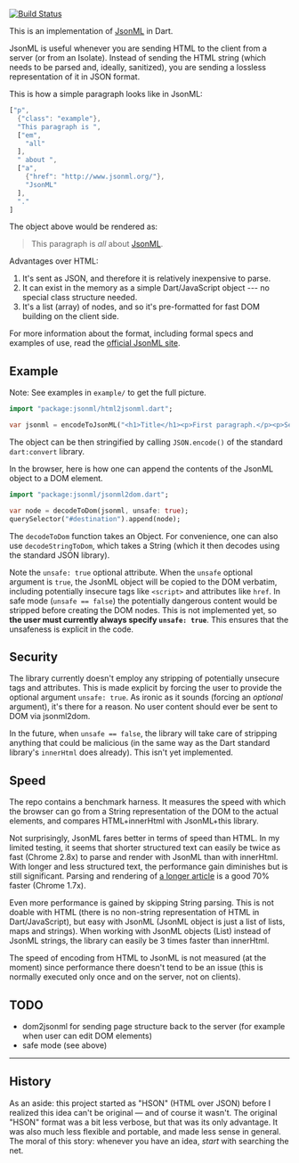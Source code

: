[![Build Status](https://travis-ci.org/filiph/jsonml.svg?branch=master)](https://travis-ci.org/filiph/jsonml)

This is an implementation of [JsonML][] in Dart.

JsonML is useful whenever you are sending HTML to the client from a server (or from an Isolate). Instead of sending the HTML string (which needs to be parsed and, ideally, sanitized), you are sending a lossless representation of it in JSON format.

This is how a simple paragraph looks like in JsonML:

```dart
["p", 
  {"class": "example"},
  "This paragraph is ",
  ["em",
    "all"
  ],
  " about ",
  ["a",
    {"href": "http://www.jsonml.org/"},
    "JsonML"
  ],
  "."
]
```

The object above would be rendered as:

<blockquote>
    <p class="example">This paragraph is <em>all</em> about <a href="http://www.jsonml.org/">JsonML</a>.</p>
</blockquote>

Advantages over HTML:

1. It's sent as JSON, and therefore it is relatively inexpensive to parse.
2. It can exist in the memory as a simple Dart/JavaScript object --- no special class structure needed.
3. It's a list (array) of nodes, and so it's pre-formatted for fast DOM building on the client side.

For more information about the format, including formal specs and examples of use, read the [official JsonML site][JsonML].

## Example

Note: See examples in `example/` to get the full picture.

```dart
import "package:jsonml/html2jsonml.dart";

var jsonml = encodeToJsonML("<h1>Title</h1><p>First paragraph.</p><p>Second paragraph.</p>");
```

The object can be then stringified by calling `JSON.encode()` of the standard `dart:convert` library.

In the browser, here is how one can append the contents of the JsonML object to a DOM element.

```dart
import "package:jsonml/jsonml2dom.dart";

var node = decodeToDom(jsonml, unsafe: true);
querySelector("#destination").append(node);
```

The `decodeToDom` function takes an Object. For convenience, one can also use `decodeStringToDom`, which takes a String (which it then decodes using the standard JSON library).

Note the `unsafe: true` optional attribute. When the `unsafe` optional argument is `true`, the JsonML object will be copied to the DOM verbatim, including potentially insecure tags like `<script>` and attributes like `href`. In safe mode (`unsafe == false`) the potentially dangerous content would be stripped before creating the DOM nodes. This is not implemented yet, so **the user must currently always specify `unsafe: true`**. This ensures that the unsafeness is explicit in the code.

## Security

The library currently doesn't employ any stripping of potentially unsecure tags and attributes. This is made explicit by forcing the user to provide the optional argument `unsafe: true`. As ironic as it sounds (forcing an _optional_ argument), it's there for a reason. No user content should ever be sent to DOM via jsonml2dom.

In the future, when `unsafe == false`, the library will take care of stripping anything that could be malicious (in the same way as the Dart standard library's `innerHtml` does already). This isn't yet implemented.

## Speed

The repo contains a benchmark harness. It measures the speed with which the browser can go from a String representation of the DOM to the actual elements, and compares HTML+innerHtml with JsonML+this library.

Not surprisingly, JsonML fares better in terms of speed than HTML. In my limited testing, it seems that shorter structured text can easily be twice as fast (Chrome 2.8x) to parse and render with JsonML than with innerHtml. With longer and less structured text, the performance gain diminishes but is still significant. Parsing and rendering of [a longer article][benchmarkArticle] is a good 70% faster (Chrome 1.7x).

Even more performance is gained by skipping String parsing. This is not doable with HTML (there is no non-string representation of HTML in Dart/JavaScript), but easy with JsonML (JsonML object is just a list of lists, maps and strings). When working with JsonML objects (List) instead of JsonML strings, the library can easily be 3 times faster than innerHtml.

The speed of encoding from HTML to JsonML is not measured (at the moment) since performance there doesn't tend to be an issue (this is normally executed only once and on the server, not on clients).

## TODO

* dom2jsonml for sending page structure back to the server (for example when user can edit DOM elements)
* safe mode (see above)

---

## History

As an aside: this project started as "HSON" (HTML over JSON) before I realized this idea can't be original &mdash; and of course it wasn't. The original "HSON" format was a bit less verbose, but that was its only advantage. It was also much less flexible and portable, and made less sense in general. The moral of this story: whenever you have an idea, _start_ with searching the net.


[JsonML]: http://www.jsonml.org/
[html2dom]: https://blog.mozilla.org/security/2013/09/24/introducing-html2dom-an-alternative-to-setting-innerhtml/
[Dart]: https://dart.dev/
[benchmarkArticle]: https://dart.dev/tools/pub/package-layout

